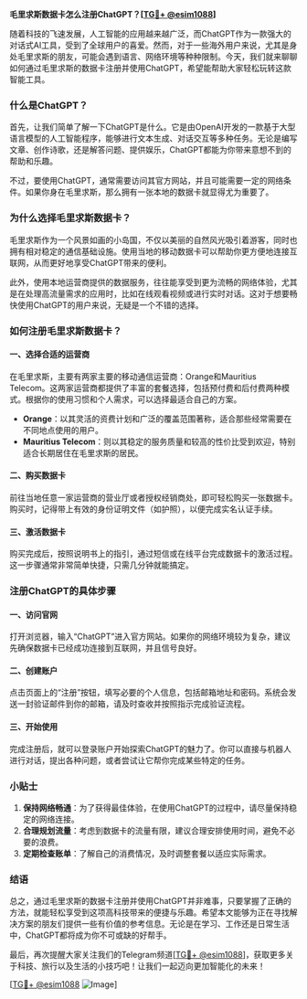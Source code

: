 **毛里求斯数据卡怎么注册ChatGPT？[[TG💪+ @esim1088](https://t.me/s/esim1088)]**

随着科技的飞速发展，人工智能的应用越来越广泛，而ChatGPT作为一款强大的对话式AI工具，受到了全球用户的喜爱。然而，对于一些海外用户来说，尤其是身处毛里求斯的朋友，可能会遇到语言、网络环境等种种限制。今天，我们就来聊聊如何通过毛里求斯的数据卡注册并使用ChatGPT，希望能帮助大家轻松玩转这款智能工具。

### 什么是ChatGPT？

首先，让我们简单了解一下ChatGPT是什么。它是由OpenAI开发的一款基于大型语言模型的人工智能程序，能够进行文本生成、对话交互等多种任务。无论是编写文章、创作诗歌，还是解答问题、提供娱乐，ChatGPT都能为你带来意想不到的帮助和乐趣。

不过，要使用ChatGPT，通常需要访问其官方网站，并且可能需要一定的网络条件。如果你身在毛里求斯，那么拥有一张本地的数据卡就显得尤为重要了。

### 为什么选择毛里求斯数据卡？

毛里求斯作为一个风景如画的小岛国，不仅以美丽的自然风光吸引着游客，同时也拥有相对稳定的通信基础设施。使用当地的移动数据卡可以帮助你更方便地连接互联网，从而更好地享受ChatGPT带来的便利。

此外，使用本地运营商提供的数据服务，往往能享受到更为流畅的网络体验，尤其是在处理高流量需求的应用时，比如在线观看视频或进行实时对话。这对于想要畅快使用ChatGPT的用户来说，无疑是一个不错的选择。

### 如何注册毛里求斯数据卡？

#### 一、选择合适的运营商

在毛里求斯，主要有两家主要的移动通信运营商：Orange和Mauritius Telecom。这两家运营商都提供了丰富的套餐选择，包括预付费和后付费两种模式。根据你的使用习惯和个人需求，可以选择最适合自己的方案。

- **Orange**：以其灵活的资费计划和广泛的覆盖范围著称，适合那些经常需要在不同地点使用的用户。
- **Mauritius Telecom**：则以其稳定的服务质量和较高的性价比受到欢迎，特别适合长期居住在毛里求斯的居民。

#### 二、购买数据卡

前往当地任意一家运营商的营业厅或者授权经销商处，即可轻松购买一张数据卡。购买时，记得带上有效的身份证明文件（如护照），以便完成实名认证手续。

#### 三、激活数据卡

购买完成后，按照说明书上的指引，通过短信或在线平台完成数据卡的激活过程。这一步骤通常非常简单快捷，只需几分钟就能搞定。

### 注册ChatGPT的具体步骤

#### 一、访问官网

打开浏览器，输入“ChatGPT”进入官方网站。如果你的网络环境较为复杂，建议先确保数据卡已经成功连接到互联网，并且信号良好。

#### 二、创建账户

点击页面上的“注册”按钮，填写必要的个人信息，包括邮箱地址和密码。系统会发送一封验证邮件到你的邮箱，请及时查收并按照指示完成验证流程。

#### 三、开始使用

完成注册后，就可以登录账户开始探索ChatGPT的魅力了。你可以直接与机器人进行对话，提出各种问题，或者尝试让它帮你完成某些特定的任务。

### 小贴士

1. **保持网络畅通**：为了获得最佳体验，在使用ChatGPT的过程中，请尽量保持稳定的网络连接。
2. **合理规划流量**：考虑到数据卡的流量有限，建议合理安排使用时间，避免不必要的浪费。
3. **定期检查账单**：了解自己的消费情况，及时调整套餐以适应实际需求。

### 结语

总之，通过毛里求斯的数据卡注册并使用ChatGPT并非难事，只要掌握了正确的方法，就能轻松享受到这项高科技带来的便捷与乐趣。希望本文能够为正在寻找解决方案的朋友们提供一些有价值的参考信息。无论是在学习、工作还是日常生活中，ChatGPT都将成为你不可或缺的好帮手。

最后，再次提醒大家关注我们的Telegram频道[[TG💪+ @esim1088](https://t.me/s/esim1088)]，获取更多关于科技、旅行以及生活的小技巧吧！让我们一起迈向更加智能化的未来！

[[TG💪+ @esim1088](https://t.me/s/esim1088) ![Image](https://i.postimg.cc/4NQfJmqS/Snipaste-2025-05-13-00-14-12.png)]